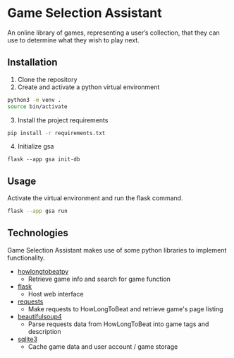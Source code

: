 # Game Selection Assistant

An online library of games, representing a user’s collection, that they can use to determine what they wish to play next.

## Installation
1. Clone the repository
2. Create and activate a python virtual environment
```bash
python3 -m venv .
source bin/activate
```
3. Install the project requirements
```bash
pip install -r requirements.txt
```
4. Initialize gsa
```
flask --app gsa init-db
```

## Usage
Activate the virtual environment and run the flask command.
```bash
flask --app gsa run
```

## Technologies
Game Selection Assistant makes use of some python libraries to implement functionality.
* [howlongtobeatpy](https://pypi.org/project/howlongtobeatpy)
	* Retrieve game info and search for game function
* [flask](https://pypi.org/project/Flask)
	* Host web interface
* [requests](https://pypi.org/project/requests)
	* Make requests to HowLongToBeat and retrieve game's page listing
* [beautifulsoup4](https://pypi.org/project/beautifulsoup4)
	* Parse requests data from HowLongToBeat into game tags and description
* [sqlite3](https://docs.python.org/3/library/sqlite3.html)
	* Cache game data and user account / game storage
